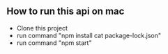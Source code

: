 ## How to run this api on mac
- Clone this project
- run command "npm install cat package-lock.json"
- run command "npm start"

